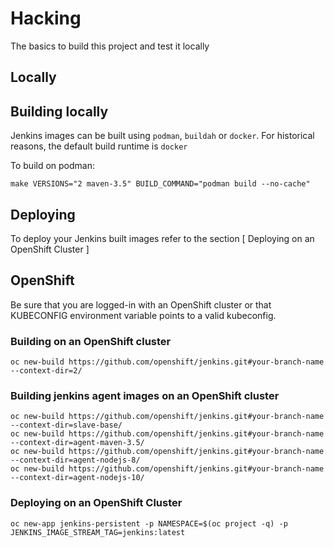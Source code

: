 # Hacking

The basics to build this project and test it locally

## Locally 

## Building locally
Jenkins images can be built using  `podman`, `buildah` or `docker`. For historical reasons, the default build runtime is `docker`

To build on podman:
```
make VERSIONS="2 maven-3.5" BUILD_COMMAND="podman build --no-cache"
```


## Deploying
To deploy your Jenkins built images refer to the section [ Deploying on an OpenShift Cluster ]


## OpenShift

Be sure that you are logged-in with an OpenShift cluster or that KUBECONFIG environment variable points to a valid kubeconfig.

### Building on an OpenShift cluster

```
oc new-build https://github.com/openshift/jenkins.git#your-branch-name --context-dir=2/
```
### Building jenkins agent images on an OpenShift cluster

```
oc new-build https://github.com/openshift/jenkins.git#your-branch-name --context-dir=slave-base/
oc new-build https://github.com/openshift/jenkins.git#your-branch-name --context-dir=agent-maven-3.5/
oc new-build https://github.com/openshift/jenkins.git#your-branch-name --context-dir=agent-nodejs-8/
oc new-build https://github.com/openshift/jenkins.git#your-branch-name --context-dir=agent-nodejs-10/

```


### Deploying on an OpenShift Cluster
```
oc new-app jenkins-persistent -p NAMESPACE=$(oc project -q) -p JENKINS_IMAGE_STREAM_TAG=jenkins:latest
```



